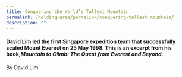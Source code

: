 ```yaml
---
title: Conquering the World’s Tallest Mountain
permalink: /holding-area/permalink/conquering-tallest-mountain/
description: ""
---
```

#### David Lim led the first Singapore expedition team that successfully scaled Mount Everest on 25 May 1998. This is an excerpt from his book,<i>Mountain to Climb: The Quest from Everest and Beyond.</i>

By David Lim


